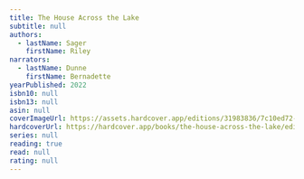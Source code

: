 ```yaml
---
title: The House Across the Lake
subtitle: null
authors:
  - lastName: Sager
    firstName: Riley
narrators:
  - lastName: Dunne
    firstName: Bernadette
yearPublished: 2022
isbn10: null
isbn13: null
asin: null
coverImageUrl: https://assets.hardcover.app/editions/31983836/7c10ed72-599b-46b0-b808-6d231f1b8343.jpg
hardcoverUrl: https://hardcover.app/books/the-house-across-the-lake/editions/31983836
series: null
reading: true
read: null
rating: null
---
```

